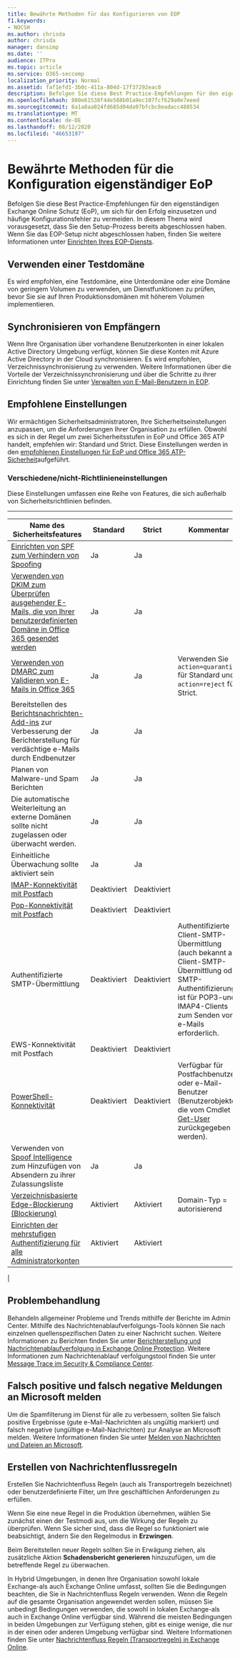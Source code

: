 ```yaml
---
title: Bewährte Methoden für das Konfigurieren von EOP
f1.keywords:
- NOCSH
ms.author: chrisda
author: chrisda
manager: dansimp
ms.date: ''
audience: ITPro
ms.topic: article
ms.service: O365-seccomp
localization_priority: Normal
ms.assetid: faf1efd1-3b0c-411a-804d-17f37292eac0
description: Befolgen Sie diese Best Practice-Empfehlungen für den eigenständigen Exchange Online Schutz (EoP), um sich für den Erfolg einzusetzen und häufige Konfigurationsfehler zu vermeiden.
ms.openlocfilehash: 880e61538f4de588b01a9ec107fcf629a0e7eeed
ms.sourcegitcommit: 6a1a8aa024fd685d04da97bfcbc8eadacc488534
ms.translationtype: MT
ms.contentlocale: de-DE
ms.lasthandoff: 08/12/2020
ms.locfileid: "46653197"
---
```

# <a name="best-practices-for-configuring-standalone-eop"></a>Bewährte Methoden für die Konfiguration eigenständiger EoP

Befolgen Sie diese Best Practice-Empfehlungen für den eigenständigen Exchange Online Schutz (EoP), um sich für den Erfolg einzusetzen und häufige Konfigurationsfehler zu vermeiden. In diesem Thema wird vorausgesetzt, dass Sie den Setup-Prozess bereits abgeschlossen haben. Wenn Sie das EOP-Setup nicht abgeschlossen haben, finden Sie weitere Informationen unter [Einrichten Ihres EOP-Diensts](set-up-your-eop-service.md).

## <a name="use-a-test-domain"></a>Verwenden einer Testdomäne

Es wird empfohlen, eine Testdomäne, eine Unterdomäne oder eine Domäne von geringem Volumen zu verwenden, um Dienstfunktionen zu prüfen, bevor Sie sie auf Ihren Produktionsdomänen mit höherem Volumen implementieren.

## <a name="synchronize-recipients"></a>Synchronisieren von Empfängern

Wenn Ihre Organisation über vorhandene Benutzerkonten in einer lokalen Active Directory Umgebung verfügt, können Sie diese Konten mit Azure Active Directory in der Cloud synchronisieren. Es wird empfohlen, Verzeichnissynchronisierung zu verwenden. Weitere Informationen über die Vorteile der Verzeichnissynchronisierung und über die Schritte zu ihrer Einrichtung finden Sie unter [Verwalten von E-Mail-Benutzern in EOP](manage-mail-users-in-eop.md).

## <a name="recommended-settings"></a>Empfohlene Einstellungen

Wir ermächtigen Sicherheitsadministratoren, Ihre Sicherheitseinstellungen anzupassen, um die Anforderungen Ihrer Organisation zu erfüllen. Obwohl es sich in der Regel um zwei Sicherheitsstufen in EoP und Office 365 ATP handelt, empfehlen wir: Standard und Strict. Diese Einstellungen werden in den [empfohlenen Einstellungen für EoP und Office 365 ATP-Sicherheit](recommended-settings-for-eop-and-office365-atp.md)aufgeführt.

### <a name="miscellaneousnon-policy-settings"></a>Verschiedene/nicht-Richtlinieneinstellungen

Diese Einstellungen umfassen eine Reihe von Features, die sich außerhalb von Sicherheitsrichtlinien befinden.

****

|Name des Sicherheitsfeatures|Standard|Strict|Kommentar|
|---|---|---|---|
|[Einrichten von SPF zum Verhindern von Spoofing](set-up-spf-in-office-365-to-help-prevent-spoofing.md)|Ja|Ja||
|[Verwenden von DKIM zum Überprüfen ausgehender E-Mails, die von Ihrer benutzerdefinierten Domäne in Office 365 gesendet werden](use-dkim-to-validate-outbound-email.md)|Ja|Ja||
|[Verwenden von DMARC zum Validieren von E-Mails in Office 365](use-dmarc-to-validate-email.md)|Ja|Ja|Verwenden Sie `action=quarantine` für Standard und `action=reject` für Strict.|
|Bereitstellen des [Berichtsnachrichten-Add-ins](enable-the-report-message-add-in.md) zur Verbesserung der Berichterstellung für verdächtige e-Mails durch Endbenutzer|Ja|Ja||
|Planen von Malware-und Spam Berichten|Ja|Ja||
|Die automatische Weiterleitung an externe Domänen sollte nicht zugelassen oder überwacht werden.|Ja|Ja||
|Einheitliche Überwachung sollte aktiviert sein|Ja|Ja||
|[IMAP-Konnektivität mit Postfach](https://docs.microsoft.com/Exchange/clients-and-mobile-in-exchange-online/pop3-and-imap4/enable-or-disable-pop3-or-imap4-access)|Deaktiviert|Deaktiviert||
|[Pop-Konnektivität mit Postfach](https://docs.microsoft.com/Exchange/clients-and-mobile-in-exchange-online/pop3-and-imap4/enable-or-disable-pop3-or-imap4-access)|Deaktiviert|Deaktiviert||
|Authentifizierte SMTP-Übermittlung|Deaktiviert|Deaktiviert|Authentifizierte Client-SMTP-Übermittlung (auch bekannt als Client-SMTP-Übermittlung oder SMTP-Authentifizierung) ist für POP3-und IMAP4-Clients zum Senden von e-Mails erforderlich.|
|EWS-Konnektivität mit Postfach|Deaktiviert|Deaktiviert||
|[PowerShell-Konnektivität](https://docs.microsoft.com/powershell/exchange/disable-access-to-exchange-online-powershell)|Deaktiviert|Deaktiviert|Verfügbar für Postfachbenutzer oder e-Mail-Benutzer (Benutzerobjekte, die vom Cmdlet [Get-User](https://docs.microsoft.com/powershell/module/exchange/get-user) zurückgegeben werden).|
|Verwenden von [Spoof Intelligence](learn-about-spoof-intelligence.md) zum Hinzufügen von Absendern zu ihrer Zulassungsliste|Ja|Ja||
|[Verzeichnisbasierte Edge-Blockierung (Blockierung)](https://docs.microsoft.com/Exchange/mail-flow-best-practices/use-directory-based-edge-blocking)|Aktiviert|Aktiviert|Domain-Typ = autorisierend|
|[Einrichten der mehrstufigen Authentifizierung für alle Administratorkonten](https://docs.microsoft.com/microsoft-365/admin/security-and-compliance/set-up-multi-factor-authentication)|Aktiviert|Aktiviert||
|

## <a name="troubleshooting"></a>Problembehandlung

Behandeln allgemeiner Probleme und Trends mithilfe der Berichte im Admin Center. Mithilfe des Nachrichtenablaufverfolgungs-Tools können Sie nach einzelnen quellenspezifischen Daten zu einer Nachricht suchen. Weitere Informationen zu Berichten finden Sie unter [Berichterstellung und Nachrichtenablaufverfolgung in Exchange Online Protection](reporting-and-message-trace-in-exchange-online-protection.md). Weitere Informationen zum Nachrichtenablauf verfolgungstool finden Sie unter [Message Trace im Security & Compliance Center](message-trace-scc.md).

## <a name="report-false-positives-and-false-negatives-to-microsoft"></a>Falsch positive und falsch negative Meldungen an Microsoft melden

Um die Spamfilterung im Dienst für alle zu verbessern, sollten Sie falsch positive Ergebnisse (gute e-Mail-Nachrichten als ungültig markiert) und falsch negative (ungültige e-Mail-Nachrichten) zur Analyse an Microsoft melden. Weitere Informationen finden Sie unter [Melden von Nachrichten und Dateien an Microsoft](report-junk-email-messages-to-microsoft.md).

## <a name="create-mail-flow-rules"></a>Erstellen von Nachrichtenflussregeln

Erstellen Sie Nachrichtenfluss Regeln (auch als Transportregeln bezeichnet) oder benutzerdefinierte Filter, um Ihre geschäftlichen Anforderungen zu erfüllen.

Wenn Sie eine neue Regel in die Produktion übernehmen, wählen Sie zunächst einen der Testmodi aus, um die Wirkung der Regeln zu überprüfen. Wenn Sie sicher sind, dass die Regel so funktioniert wie beabsichtigt, ändern Sie den Regelmodus in **Erzwingen**.

Beim Bereitstellen neuer Regeln sollten Sie in Erwägung ziehen, als zusätzliche Aktion **Schadensbericht generieren** hinzuzufügen, um die betreffende Regel zu überwachen.

In Hybrid Umgebungen, in denen Ihre Organisation sowohl lokale Exchange-als auch Exchange Online umfasst, sollten Sie die Bedingungen beachten, die Sie in Nachrichtenfluss Regeln verwenden. Wenn die Regeln auf die gesamte Organisation angewendet werden sollen, müssen Sie unbedingt Bedingungen verwenden, die sowohl in lokalen Exchange-als auch in Exchange Online verfügbar sind. Während die meisten Bedingungen in beiden Umgebungen zur Verfügung stehen, gibt es einige wenige, die nur in der einen oder anderen Umgebung verfügbar sind. Weitere Informationen finden Sie unter [Nachrichtenfluss Regeln (Transportregeln) in Exchange Online](https://docs.microsoft.com/exchange/security-and-compliance/mail-flow-rules/mail-flow-rules).
